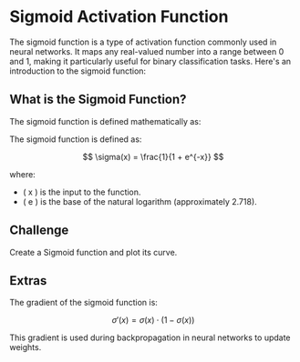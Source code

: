 # Sigmoid Activation Function

The sigmoid function is a type of activation function commonly used in neural networks. It maps any real-valued number into a range between 0 and 1, making it particularly useful for binary classification tasks. Here's an introduction to the sigmoid function:

## What is the Sigmoid Function?
The sigmoid function is defined mathematically as:

The sigmoid function is defined as:

$$
\sigma(x) = \frac{1}{1 + e^{-x}}
$$

where:
- \( x \) is the input to the function.
- \( e \) is the base of the natural logarithm (approximately 2.718).

## Challenge
Create a Sigmoid function and plot its curve.

## Extras
The gradient of the sigmoid function is:

$$
\sigma'(x) = \sigma(x) \cdot (1 - \sigma(x))
$$

This gradient is used during backpropagation in neural networks to update weights.
